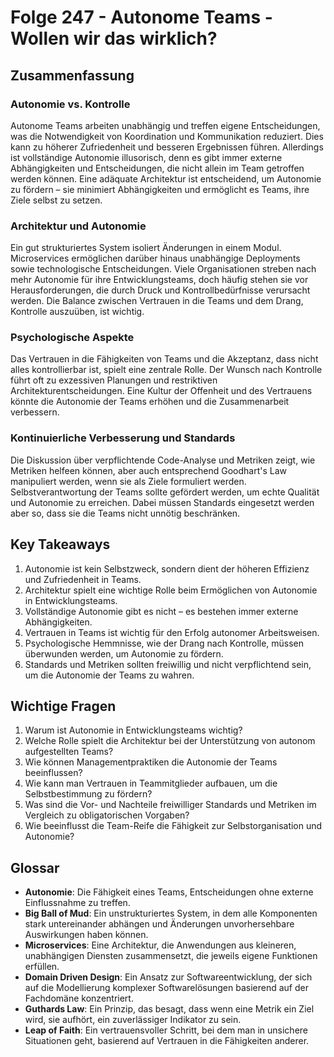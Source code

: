 # Folge 247 - Autonome Teams - Wollen wir das wirklich?

## Zusammenfassung

### Autonomie vs. Kontrolle
Autonome Teams arbeiten unabhängig und treffen eigene Entscheidungen, was die Notwendigkeit von Koordination und Kommunikation reduziert. Dies kann zu höherer Zufriedenheit und besseren Ergebnissen führen. Allerdings ist vollständige Autonomie illusorisch, denn es gibt immer externe Abhängigkeiten und Entscheidungen, die nicht allein im Team getroffen werden können. Eine adäquate Architektur ist entscheidend, um Autonomie zu fördern – sie minimiert Abhängigkeiten und ermöglicht es Teams, ihre Ziele selbst zu setzen.

### Architektur und Autonomie
Ein gut strukturiertes System isoliert Änderungen in einem Modul. Microservices ermöglichen darüber hinaus unabhängige Deployments sowie technologische Entscheidungen. Viele Organisationen streben nach mehr Autonomie für ihre Entwicklungsteams, doch häufig stehen sie vor Herausforderungen, die durch Druck und Kontrollbedürfnisse verursacht werden. Die Balance zwischen Vertrauen in die Teams und dem Drang, Kontrolle auszuüben, ist wichtig.

### Psychologische Aspekte
Das Vertrauen in die Fähigkeiten von Teams und die Akzeptanz, dass nicht alles kontrollierbar ist, spielt eine zentrale Rolle. Der Wunsch nach Kontrolle führt oft zu exzessiven Planungen und restriktiven Architekturentscheidungen. Eine Kultur der Offenheit und des Vertrauens könnte die Autonomie der Teams erhöhen und die Zusammenarbeit verbessern.

### Kontinuierliche Verbesserung und Standards
Die Diskussion über verpflichtende Code-Analyse und Metriken zeigt, wie Metriken helfeen können, aber auch entsprechend Goodhart's Law manipuliert werden, wenn sie als Ziele formuliert werden. Selbstverantwortung der Teams sollte gefördert werden, um echte Qualität und Autonomie zu erreichen. Dabei müssen Standards eingesetzt werden aber so, dass sie die Teams nicht unnötig beschränken.

## Key Takeaways
1. Autonomie ist kein Selbstzweck, sondern dient der höheren Effizienz und Zufriedenheit in Teams.
2. Architektur spielt eine wichtige Rolle beim Ermöglichen von Autonomie in Entwicklungsteams.
3. Vollständige Autonomie gibt es nicht – es bestehen immer externe Abhängigkeiten.
4. Vertrauen in Teams ist wichtig für den Erfolg autonomer Arbeitsweisen.
5. Psychologische Hemmnisse, wie der Drang nach Kontrolle, müssen überwunden werden, um Autonomie zu fördern.
6. Standards und Metriken sollten freiwillig und nicht verpflichtend sein, um die Autonomie der Teams zu wahren.

## Wichtige Fragen
1. Warum ist Autonomie in Entwicklungsteams wichtig?
2. Welche Rolle spielt die Architektur bei der Unterstützung von autonom aufgestellten Teams?
3. Wie können Managementpraktiken die Autonomie der Teams beeinflussen?
4. Wie kann man Vertrauen in Teammitglieder aufbauen, um die Selbstbestimmung zu fördern?
5. Was sind die Vor- und Nachteile freiwilliger Standards und Metriken im Vergleich zu obligatorischen Vorgaben?
6. Wie beeinflusst die Team-Reife die Fähigkeit zur Selbstorganisation und Autonomie?

## Glossar
- **Autonomie**: Die Fähigkeit eines Teams, Entscheidungen ohne externe Einflussnahme zu treffen.
- **Big Ball of Mud**: Ein unstrukturiertes System, in dem alle Komponenten stark untereinander abhängen und Änderungen unvorhersehbare Auswirkungen haben können.
- **Microservices**: Eine Architektur, die Anwendungen aus kleineren, unabhängigen Diensten zusammensetzt, die jeweils eigene Funktionen erfüllen.
- **Domain Driven Design**: Ein Ansatz zur Softwareentwicklung, der sich auf die Modellierung komplexer Softwarelösungen basierend auf der Fachdomäne konzentriert.
- **Guthards Law**: Ein Prinzip, das besagt, dass wenn eine Metrik ein Ziel wird, sie aufhört, ein zuverlässiger Indikator zu sein. 
- **Leap of Faith**: Ein vertrauensvoller Schritt, bei dem man in unsichere Situationen geht, basierend auf Vertrauen in die Fähigkeiten anderer.
